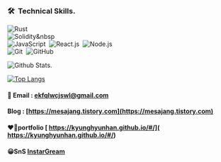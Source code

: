 
###  🛠 &nbsp;Technical Skills. 
![Rust](https://img.shields.io/badge/-Rust-05122A?style=flat&logo=rust)&nbsp;\
![Solidity](https://img.shields.io/badge/-Solidity-05122A?style=flat&logo=solidity&logoColor=563D7C)&nbsp\
![JavaScript](https://img.shields.io/badge/-JavaScript-05122A?style=flat&logo=javascript)&nbsp;
![React.js](https://img.shields.io/badge/-React.js-05122A?style=flat&logo=React.js)&nbsp;
![Node.js](https://img.shields.io/badge/-Node.js-05122A?style=flat&logo=node.js)&nbsp;\
![Git](https://img.shields.io/badge/-Git-05122A?style=flat&logo=git)&nbsp;
![GitHub](https://img.shields.io/badge/-GitHub-05122A?style=flat&logo=github)&nbsp;
<br/>

![Github Stats](https://github-readme-stats.vercel.app/api?username=kyunghyunHan&show_icons=true&theme=radical). 

[![Top Langs](https://github-readme-stats.vercel.app/api/top-langs/?username=kyunghyunHan&layout=compact&hide=Makefile,css,html)](https://github.com/anuraghazra/github-readme-stats)

#### 📧 Email : ekfqlwcjswl@gmail.com    
   
 #### Blog : [https://mesajang.tistory.com](https://mesajang.tistory.com)
 
 
#### ❤️‍🔥portfolio [ https://kyunghyunhan.github.io/#/]( https://kyunghyunhan.github.io/#/)

#### 😀SnS [InstarGream]( https://www.instagram.com/hyun2994/)
  
